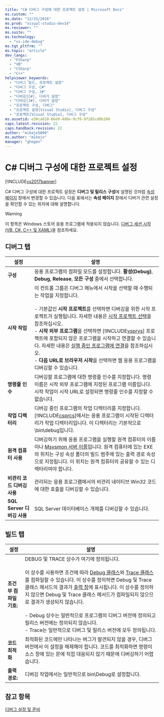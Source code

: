 ```yaml
---
title: "C# 디버그 구성에 대한 프로젝트 설정 | Microsoft Docs"
ms.custom: ""
ms.date: "12/15/2016"
ms.prod: "visual-studio-dev14"
ms.reviewer: ""
ms.suite: ""
ms.technology: 
  - "vs-ide-debug"
ms.tgt_pltfrm: ""
ms.topic: "article"
dev_langs: 
  - "FSharp"
  - "VB"
  - "CSharp"
  - "C++"
helpviewer_keywords: 
  - "디버그 빌드, 프로젝트 설정"
  - "디버그 구성, C#"
  - "디버그 구성, J#"
  - "디버깅[C#], 디버거 설정"
  - "디버깅[J#], 디버거 설정"
  - "프로젝트 구성, 디버그"
  - "프로젝트 설정[Visual Studio], 디버그 구성"
  - "프로젝트[Visual Studio], 디버그 구성"
ms.assetid: e30ca810-66e9-4d6e-9cf6-9f285cd0b100
caps.latest.revision: 22
caps.handback.revision: 22
author: "mikejo5000"
ms.author: "mikejo"
manager: "ghogen"
---
```

# C# 디버그 구성에 대한 프로젝트 설정
[!INCLUDE[vs2017banner](../code-quality/includes/vs2017banner.md)]

C\# 디버그 구성에 대한 프로젝트 설정은 **디버그 및 릴리스 구성**에 설명된 것처럼 [속성 페이지](../debugger/how-to-set-debug-and-release-configurations.md) 창에서 변경할 수 있습니다.  다음 표에서는 **속성 페이지** 창에서 디버거 관련 설정을 확인할 수 있는 위치에 대해 설명합니다.  
  
> [!WARNING]
>  이 항목은 Windows 스토어 응용 프로그램에 적용되지 않습니다.  [디버그 세션 시작\(VB, C\#, C\+\+ 및 XAML\)](../debugger/start-a-debugging-session-for-a-store-app-in-visual-studio-vb-csharp-cpp-and-xaml.md)을 참조하세요.  
  
##  <a name="BKMK_Debug_tab"></a> 디버그 탭  
  
|**설정**|**설명**|  
|------------|------------|  
|**구성**|응용 프로그램의 컴파일 모드를 설정합니다.  **활성\(Debug\)**, **Debug**, **Release**, **모든 구성** 중에서 선택합니다.|  
|**시작 작업**|이 컨트롤 그룹은 디버그 메뉴에서 시작을 선택할 때 수행되는 작업을 지정합니다.<br /><br /> -   기본값인 **시작 프로젝트**를 선택하면 디버깅을 위한 시작 프로젝트가 실행됩니다.  자세한 내용은 [시작 프로젝트 선택](http://msdn.microsoft.com/ko-kr/222e3f32-a6fe-4941-bf37-6b2a921129fd)을 참조하십시오.<br />-   **시작 외부 프로그램**을 선택하면 [!INCLUDE[vsprvs](../code-quality/includes/vsprvs_md.md)] 프로젝트에 포함되지 않은 프로그램을 시작하고 연결할 수 있습니다.  자세한 내용은 [실행 중인 프로그램에 연결](http://msdn.microsoft.com/ko-kr/636d0a52-4bfd-48d2-89ad-d7b9ca4dc4f4)을 참조하십시오.<br />-   **다음 URL로 브라우저 시작**을 선택하면 웹 응용 프로그램을 디버깅할 수 있습니다.|  
|**명령줄 인수**|디버깅할 프로그램에 대한 명령줄 인수를 지정합니다.  명령 이름은 시작 외부 프로그램에 지정된 프로그램 이름입니다.  시작 작업이 시작 URL로 설정되면 명령줄 인수를 지정할 수 없습니다.|  
|**작업 디렉터리**|디버깅 중인 프로그램의 작업 디렉터리를 지정합니다.  [!INCLUDE[csprcs](../data-tools/includes/csprcs_md.md)]에서는 응용 프로그램이 시작된 디렉터리가 작업 디렉터리입니다. 이 디렉터리는 기본적으로 \\bin\\debug입니다.|  
|**원격 컴퓨터 사용**|디버깅하기 위해 응용 프로그램을 실행할 원격 컴퓨터의 이름이나 [Msvsmon 서버 이름](../Topic/Start%20%20the%20Remote%20Debugging%20Monitor.md)입니다.  원격 컴퓨터에 있는 EXE의 위치는 구성 속성 폴더의 빌드 범주에 있는 출력 경로 속성으로 지정됩니다.  이 위치는 원격 컴퓨터의 공유할 수 있는 디렉터리여야 합니다.|  
|**비관리 코드 디버깅 사용**|관리되는 응용 프로그램에서의 비관리 네이티브 Win32 코드에 대한 호출을 디버깅할 수 있습니다.|  
|**SQL Server 디버깅 사용**|SQL Server 데이터베이스 개체를 디버깅할 수 있습니다.|  
  
##  <a name="BKMK_Build_tab"></a> 빌드 탭  
  
|설정|설명|  
|--------|--------|  
|**조건부 컴파일 기호:**|DEBUG 및 TRACE 상수가 여기에 정의됩니다.<br /><br /> 이 상수를 사용하면 조건에 따라 [Debug 클래스](https://msdn.microsoft.com/en-us/library/system.diagnostics.debug.aspx)와 [Trace 클래스](https://msdn.microsoft.com/en-us/library/system.diagnostics.trace.aspx)를 컴파일할 수 있습니다.  이 상수를 정의하면 Debug 및 Trace 클래스 메서드의 결과가 [출력 창](../ide/reference/output-window.md)에 표시됩니다.  이 상수를 정의하지 않으면 Debug 및 Trace 클래스 메서드가 컴파일되지 않으므로 결과가 생성되지 않습니다.<br /><br /> -   Debug 상수는 일반적으로 프로그램의 디버그 버전에 정의되고 릴리스 버전에는 정의되지 않습니다.<br />-   Trace는 일반적으로 디버그 및 릴리스 버전에 모두 정의됩니다.|  
|**코드 최적화**|최적화된 코드에만 나타나는 버그가 발견되지 않을 경우, 디버그 버전에서 이 설정을 해제해야 합니다.  코드를 최적화하면 명령이 소스 창에 있는 문에 직접 대응되지 않기 때문에 디버깅하기 어렵습니다.|  
|**출력 경로:**|디버깅 작업에서는 일반적으로 bin\\Debug로 설정합니다.|  
  
## 참고 항목  
 [디버그 설정 및 준비](../debugger/debugger-settings-and-preparation.md)